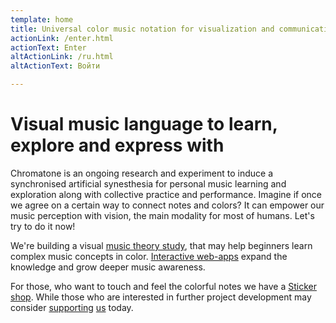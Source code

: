 ```yaml
---
template: home
title: Universal color music notation for visualization and communication
actionLink: /enter.html
actionText: Enter
altActionLink: /ru.html
altActionText: Войти

---
```



<chroma-flower />


# Visual music language to learn, explore and express with

Chromatone is an ongoing research and experiment to induce a synchronised artificial synesthesia for personal music learning and exploration along with collective practice and performance. Imagine if once we agree on a certain way to connect notes and colors? It can empower our music perception with vision, the main modality for most of humans. Let's try to do it now!

We're building a visual [music theory study](./theory/index.md), that may help beginners learn complex music concepts in color. [Interactive web-apps](./practice/index.md) expand the knowledge and grow deeper music awareness. 

For those, who want to touch and feel the colorful notes we have a [Sticker shop](./shop/index.md). While those who are interested in further project development may consider [supporting](./support/index.md) [us](contact/author/index.md) today.

